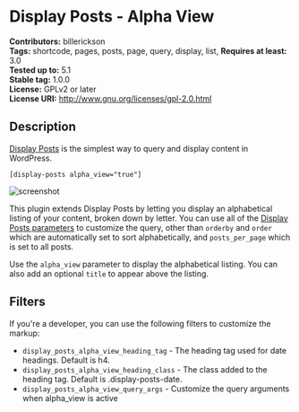 # Display Posts - Alpha View

**Contributors:** billerickson  
**Tags:** shortcode, pages, posts, page, query, display, list,
**Requires at least:** 3.0  
**Tested up to:** 5.1  
**Stable tag:** 1.0.0  
**License:** GPLv2 or later  
**License URI:** http://www.gnu.org/licenses/gpl-2.0.html

## Description

[Display Posts](https://displayposts.com) is the simplest way to query and display content in WordPress.

```
[display-posts alpha_view="true"]
```


![screenshot](https://d16rm1n165bd05.cloudfront.net/items/3D2Y2E3P3b0H2p2l3y0U/Screen%20Shot%202019-04-28%20at%207.23.53%20AM.png?X-CloudApp-Visitor-Id=78955b2d79e4b4c9650076a91b4db727&v=94ed317b)

This plugin extends Display Posts by letting you display an alphabetical listing of your content, broken down by letter. You can use all of the [Display Posts parameters](https://displayposts.com/docs/parameters/) to customize the query, other than `orderby` and `order` which are automatically set to sort alphabetically, and `posts_per_page` which is set to all posts.

Use the `alpha_view` parameter to display the alphabetical listing. You can also add an optional `title` to appear above the listing.

## Filters

If you're a developer, you can use the following filters to customize the markup:

* `display_posts_alpha_view_heading_tag` - The heading tag used for date headings. Default is h4.
* `display_posts_alpha_view_heading_class` - The class added to the heading tag. Default is .display-posts-date.
* `display_posts_alpha_view_query_args` - Customize the query arguments when alpha_view is active
